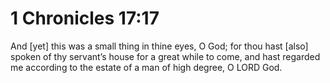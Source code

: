 # 1 Chronicles 17:17

And [yet] this was a small thing in thine eyes, O God; for thou hast [also] spoken of thy servant’s house for a great while to come, and hast regarded me according to the estate of a man of high degree, O LORD God.